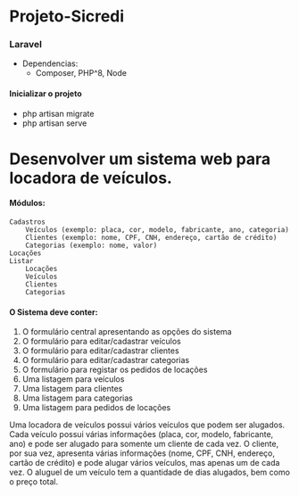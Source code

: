 # Projeto-Sicredi

### Laravel
- Dependencias:
  - Composer, PHP^8, Node
#### Inicializar o projeto
- php artisan migrate         
- php artisan serve
 
# Desenvolver um sistema web para locadora de veículos.
#### Módulos:
	Cadastros
		Veículos (exemplo: placa, cor, modelo, fabricante, ano, categoria)
		Clientes (exemplo: nome, CPF, CNH, endereço, cartão de crédito)
		Categorias (exemplo: nome, valor)
	Locações
	Listar
		Locações
		Veículos
		Clientes
		Categorias
#### O Sistema deve conter:
1.	O formulário central apresentando as opções do sistema
2.	O formulário para editar/cadastrar veículos
3.	O formulário para editar/cadastrar clientes
4.	O formulário para editar/cadastrar categorias
5.	O formulário para registar os pedidos de locações
6.	Uma listagem para veículos
7.	Uma listagem para clientes
8.	Uma listagem para categorias
9.	Uma listagem para pedidos de locações

Uma locadora de veículos possui vários veículos que podem ser alugados. Cada veículo possui várias informações (placa, cor, modelo, fabricante, ano) e pode ser alugado para somente um cliente de cada vez. O cliente, por sua vez, apresenta várias informações (nome, CPF, CNH, endereço, cartão de crédito) e pode alugar vários veículos, mas apenas um de cada vez. O aluguel de um veículo tem a quantidade de dias alugados, bem como o preço total. 
